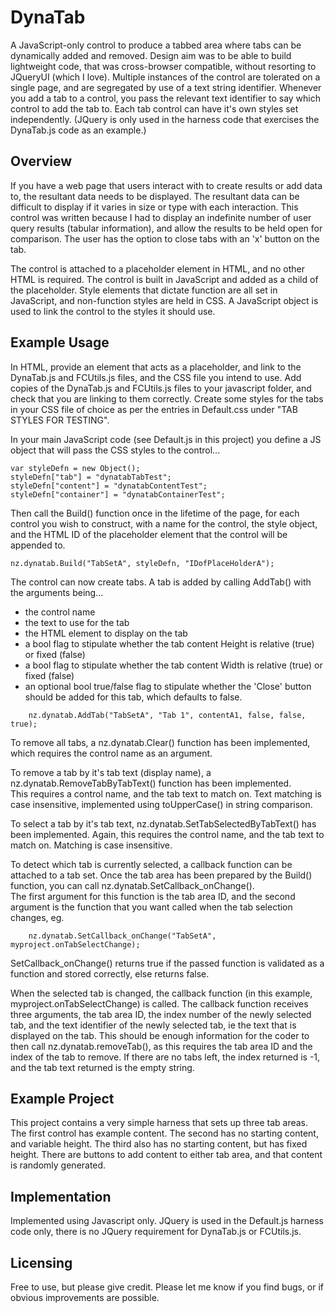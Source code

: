 # DynaTab #

A JavaScript-only control to produce a tabbed area where tabs can be dynamically added and removed.
Design aim was to be able to build lightweight code, that was cross-browser compatible, without resorting to JQueryUI (which I love).
Multiple instances of the control are tolerated on a single page, and are segregated by use of a text string identifier.
Whenever you add a tab to a control, you pass the relevant text identifier to say which control to add the tab to.
Each tab control can have it's own styles set independently.
(JQuery is only used in the harness code that exercises the DynaTab.js code as an example.)


## Overview ##

If you have a web page that users interact with to create results or add data to, the resultant data needs to be displayed.
The resultant data can be difficult to display if it varies in size or type with each interaction.
This control was written because I had to display an indefinite number of user query results (tabular information), and allow the results to be held open for comparison.
The user has the option to close tabs with an 'x' button on the tab.

The control is attached to a placeholder element in HTML, and no other HTML is required.
The control is built in JavaScript and added as a child of the placeholder.
Style elements that dictate function are all set in JavaScript, and non-function styles are held in CSS.
A JavaScript object is used to link the control to the styles it should use.


## Example Usage ##

In HTML, provide an element that acts as a placeholder, and link to the DynaTab.js and FCUtils.js files, and the CSS file you intend to use.
Add copies of the DynaTab.js and FCUtils.js files to your javascript folder, and check that you are linking to them correctly.
Create some styles for the tabs in your CSS file of choice as per the entries in Default.css under "TAB STYLES FOR TESTING".

In your main JavaScript code (see Default.js in this project) you define a JS object that will pass the CSS styles to the control...

    var styleDefn = new Object();
    styleDefn["tab"] = "dynatabTabTest"; 
    styleDefn["content"] = "dynatabContentTest";
    styleDefn["container"] = "dynatabContainerTest"; 

Then call the Build() function once in the lifetime of the page, for each control you wish to construct, with a name for the control, the style object, and the HTML ID of the placeholder element that the control will be appended to.

    nz.dynatab.Build("TabSetA", styleDefn, "IDofPlaceHolderA");

The control can now create tabs.
A tab is added by calling AddTab() with the arguments being... 

 - the control name
 - the text to use for the tab
 - the HTML element to display on the tab
 - a bool flag to stipulate whether the tab content Height is relative (true) or fixed (false)
 - a bool flag to stipulate whether the tab content Width is relative (true) or fixed (false) 
 - an optional bool true/false flag to stipulate whether the 'Close' button should be added for this tab, which defaults to false.

<!-- comment: Work around to have a code block follow a ul list --> 

        nz.dynatab.AddTab("TabSetA", "Tab 1", contentA1, false, false, true);


To remove all tabs, a nz.dynatab.Clear() function has been implemented, which requires the control name as an argument.

To remove a tab by it's tab text (display name), a nz.dynatab.RemoveTabByTabText() function has been implemented.  
This requires a control name, and the tab text to match on.  Text matching is case insensitive, implemented using toUpperCase() in string comparison.

To select a tab by it's tab text, nz.dynatab.SetTabSelectedByTabText() has been implemented.
Again, this requires the control name, and the tab text to match on.  Matching is case insensitive.

To detect which tab is currently selected, a callback function can be attached to a tab set.
Once the tab area has been prepared by the Build() function, you can call nz.dynatab.SetCallback_onChange().  
The first argument for this function is the tab area ID, and the second argument is the function that you want called when the tab selection changes, eg.

        nz.dynatab.SetCallback_onChange("TabSetA", myproject.onTabSelectChange);

SetCallback_onChange() returns true if the passed function is validated as a function and stored correctly, else returns false.

When the selected tab is changed, the callback function (in this example, myproject.onTabSelectChange) is called.
The callback function receives three arguments, the tab area ID, the index number of the newly selected tab, and the text identifier of the newly selected tab, ie the text that is displayed on the tab.
This should be enough information for the coder to then call nz.dynatab.removeTab(), as this requires the tab area ID and the index of the tab to remove.
If there are no tabs left, the index returned is -1, and the tab text returned is the empty string.





## Example Project ##

This project contains a very simple harness that sets up three tab areas.
The first control has example content.  The second has no starting content, and variable height.  The third also has no starting content, but has fixed height. 
There are buttons to add content to either tab area, and that content is randomly generated.



## Implementation ##

Implemented using Javascript only.  JQuery is used in the Default.js harness code only, there is no JQuery requirement for DynaTab.js or FCUtils.js.



## Licensing ##

Free to use, but please give credit.
Please let me know if you find bugs, or if obvious improvements are possible.




